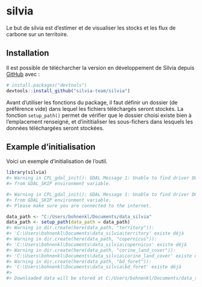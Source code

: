
<!-- README.md is generated from README.Rmd. Please edit that file -->

# silvia

<!-- badges: start -->
<!-- badges: end -->

Le but de silvia est d’estimer et de visualiser les stocks et les flux
de carbone sur un territoire.

## Installation

Il est possible de télécharcher la version en développement de Silvia
depuis [GitHub](https://github.com/) avec :

``` r
# install.packages("devtools")
devtools::install_github("silvia-team/silvia")
```

Avant d’utiliser les fonctions du package, il faut définir un dossier
(de préférence vide) dans lequel les fichiers téléchargés seront
stockés. La fonction `setup_path()` permet de vérifier que le dossier
choisi existe bien à l’emplacement renseigné, et d’inititialiser les
sous-fichers dans lesquels les données téléchargées seront stockées.

## Example d’initialisation

Voici un exemple d’initialisation de l’outil.

``` r
library(silvia)
#> Warning in CPL_gdal_init(): GDAL Message 1: Unable to find driver DODS to unload
#> from GDAL_SKIP environment variable.

#> Warning in CPL_gdal_init(): GDAL Message 1: Unable to find driver DODS to unload
#> from GDAL_SKIP environment variable.
#> Please make sure you are connected to the internet.

data_path <- "C:/Users/bohnenkl/Documents/data_silvia"
data_path <- setup_path(data_path = data_path)
#> Warning in dir.create(here(data_path, "territory")):
#> 'C:\Users\bohnenkl\Documents\data_silvia\territory' existe déjà
#> Warning in dir.create(here(data_path, "copernicus")):
#> 'C:\Users\bohnenkl\Documents\data_silvia\copernicus' existe déjà
#> Warning in dir.create(here(data_path, "corine_land_cover")):
#> 'C:\Users\bohnenkl\Documents\data_silvia\corine_land_cover' existe déjà
#> Warning in dir.create(here(data_path, "bd_foret")):
#> 'C:\Users\bohnenkl\Documents\data_silvia\bd_foret' existe déjà
#> 
#> Downloaded data will be stored at C:/Users/bohnenkl/Documents/data_silvia
```

